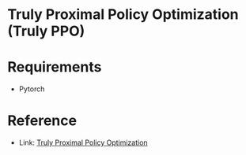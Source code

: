 # Truly Proximal Policy Optimization (Truly PPO)

# Requirements
- Pytorch

# Reference
- Link: [Truly Proximal Policy Optimization](https://arxiv.org/pdf/1903.07940.pdf)
